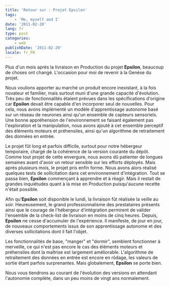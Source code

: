```yaml
---
title: 'Retour sur : Projet Epsilon'
tags:
    - 'Me, myself and I'
date: '2011-02-20'
lang: fr
type: post
categories:
    - web
publishDate: '2011-02-20'
locale: fr_FR
---
```


Plus d'un mois après la livraison en Production du projet **Epsilon**, beaucoup de choses ont changé. L'occasion pour moi de revenir à la Genèse du projet.

<!-- more -->

Nous voulions apporter au marché un produit encore inexistant, à la fois novateur et familier, mais surtout muni d'une grande capacité d'évolution. Très peu de fonctionnalités étaient prévues dans les spécifications d'origine car **Epsilon** devait être capable d'en incorporer seul de nouvelles. Pour cela, nous avons implémenté un modèle d'apprentissage autonome basé sur un réseau de neurones ainsi qu'un ensemble de capteurs sensoriels. Une bonne appréhension de l'environnement se faisant également pas l'exploration et la manipulation, nous avons ajouté à cet ensemble perceptif des éléments moteurs et préhensiles, ainsi qu'un algorithme de retraitement des données en entrée.

Le projet fût long et parfois difficile, surtout pour notre hébergeur temporaire, chargé de la cohérence de la version courante du dépôt. Comme tout projet de cette envergure, nous avons dû patienter de longues semaines avant d'avoir un retour sensible sur les efforts déployés. Mais après plusieurs mois, le projet pris enfin forme. Nous avons alors réalisé quelques tests de sollicitation dans cet environnement d'intégration. Tout se passa bien, **Epsilon** commençant à apprendre et à réagir. Mais il restait de grandes inquiétudes quant à la mise en Production puisqu'aucune recette n'était possible.

Afin qu'**Epsilon** soit disponible le lundi, la livraison fût réalisée la veille au soir. Heureusement, le grand professionnalisme des prestataires présents ainsi que le courage de l'hébergeur d'intégration permirent de valider l'ensemble de la check-list de livraison en moins de cinq heures. Depuis, **Epsilon** ne cesse d'accumuler de l'expérience. Il manifeste, de jour en jour, de nouveaux comportements issus de son apprentissage autonome et des diverses sollicitations dont il fait l'objet.

Les fonctionnalités de base, "manger" et "dormir", semblent fonctionner à merveille, ce qui n'est pas encore le cas des éléments moteurs et préhensiles dont la maîtrise est largement améliorable. L'algorithme de retraitement des données en entrée est encore en rôdage, les valeurs de sortie étant parfois surprenantes. Mais globalement, **Epsilon** se porte bien.

Nous vous tiendrons au courant de l'évolution des versions en attendant l'autonomie complète, dans un peu moins de vingt ans normalement.
